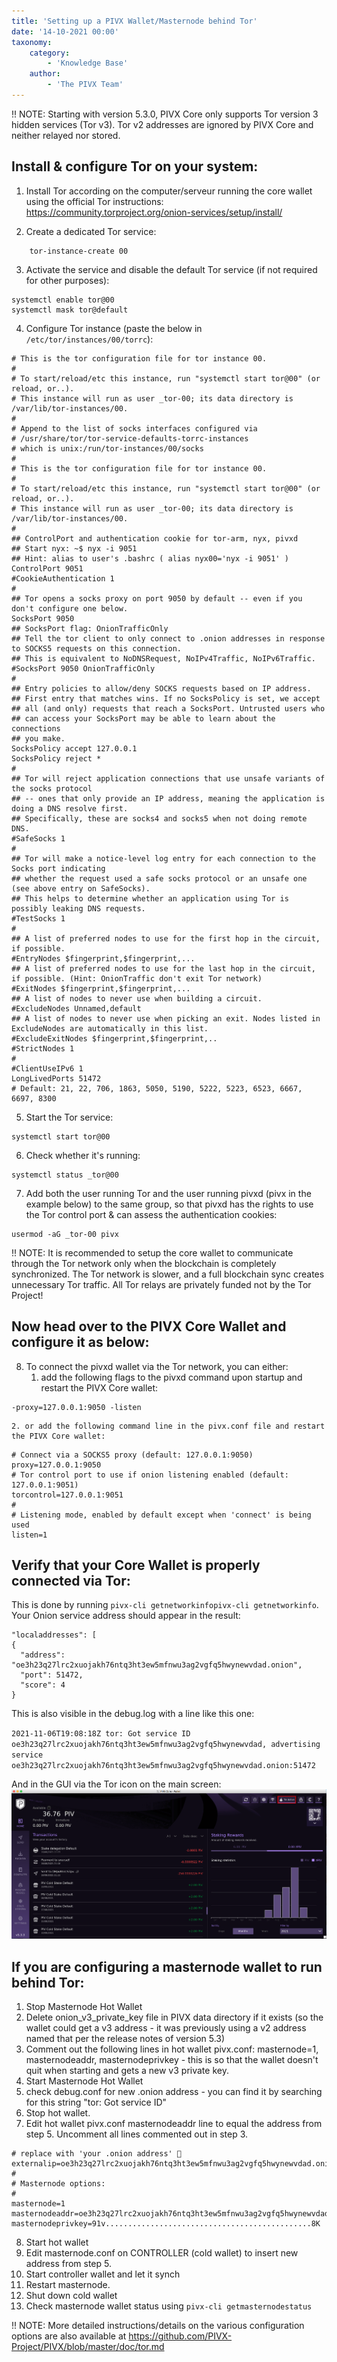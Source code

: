 ```yaml
---
title: 'Setting up a PIVX Wallet/Masternode behind Tor'
date: '14-10-2021 00:00'
taxonomy:
    category:
        - 'Knowledge Base'
    author:
        - 'The PIVX Team'
---
```


!! NOTE: Starting with version 5.3.0, PIVX Core only supports Tor version 3 hidden services (Tor v3). Tor v2 addresses are ignored by PIVX Core and neither relayed nor stored.

## Install & configure Tor on your system:

1. Install Tor according on the computer/serveur running the core wallet using the official Tor instructions: https://community.torproject.org/onion-services/setup/install/

2. Create a dedicated Tor service:
```
	tor-instance-create 00
```
3. Activate the service and disable the default Tor service (if not required for other purposes):
```
systemctl enable tor@00
systemctl mask tor@default
```
4. Configure Tor instance (paste the below in ```/etc/tor/instances/00/torrc```):
```
# This is the tor configuration file for tor instance 00.
#
# To start/reload/etc this instance, run "systemctl start tor@00" (or reload, or..).
# This instance will run as user _tor-00; its data directory is /var/lib/tor-instances/00.
#
# Append to the list of socks interfaces configured via
# /usr/share/tor/tor-service-defaults-torrc-instances
# which is unix:/run/tor-instances/00/socks
#
# This is the tor configuration file for tor instance 00.
#
# To start/reload/etc this instance, run "systemctl start tor@00" (or reload, or..).
# This instance will run as user _tor-00; its data directory is /var/lib/tor-instances/00.
#
## ControlPort and authentication cookie for tor-arm, nyx, pivxd
## Start nyx: ~$ nyx -i 9051
## Hint: alias to user's .bashrc ( alias nyx00='nyx -i 9051' )
ControlPort 9051
#CookieAuthentication 1
#
## Tor opens a socks proxy on port 9050 by default -- even if you don't configure one below.
SocksPort 9050
## SocksPort flag: OnionTrafficOnly
## Tell the tor client to only connect to .onion addresses in response to SOCKS5 requests on this connection.
## This is equivalent to NoDNSRequest, NoIPv4Traffic, NoIPv6Traffic.
#SocksPort 9050 OnionTrafficOnly
#
## Entry policies to allow/deny SOCKS requests based on IP address.
## First entry that matches wins. If no SocksPolicy is set, we accept
## all (and only) requests that reach a SocksPort. Untrusted users who
## can access your SocksPort may be able to learn about the connections
## you make.
SocksPolicy accept 127.0.0.1
SocksPolicy reject *
#
## Tor will reject application connections that use unsafe variants of the socks protocol
## -- ones that only provide an IP address, meaning the application is doing a DNS resolve first.
## Specifically, these are socks4 and socks5 when not doing remote DNS.
#SafeSocks 1
#
## Tor will make a notice-level log entry for each connection to the Socks port indicating
## whether the request used a safe socks protocol or an unsafe one (see above entry on SafeSocks).
## This helps to determine whether an application using Tor is possibly leaking DNS requests.
#TestSocks 1
#
## A list of preferred nodes to use for the first hop in the circuit, if possible.
#EntryNodes $fingerprint,$fingerprint,...
## A list of preferred nodes to use for the last hop in the circuit, if possible. (Hint: OnionTraffic don't exit Tor network)
#ExitNodes $fingerprint,$fingerprint,...
## A list of nodes to never use when building a circuit.
#ExcludeNodes Unnamed,default
## A list of nodes to never use when picking an exit. Nodes listed in ExcludeNodes are automatically in this list.
#ExcludeExitNodes $fingerprint,$fingerprint,..
#StrictNodes 1
#
#ClientUseIPv6 1
LongLivedPorts 51472
# Default: 21, 22, 706, 1863, 5050, 5190, 5222, 5223, 6523, 6667, 6697, 8300 
```
5. Start the Tor service:
```
systemctl start tor@00
```
6. Check whether it's running:
```
systemctl status _tor@00
```

7.  Add both the user running Tor and the user running pivxd (pivx in the example below) to the same group, so that pivxd has the rights to use the Tor control port & can assess the authentication cookies:
```
usermod -aG _tor-00 pivx
```

!! NOTE: It is recommended to setup the core wallet to communicate through the Tor network only when the blockchain is completely synchronized. The Tor network is slower, and a full blockchain sync creates unnecessary Tor traffic. All Tor relays are privately funded not by the Tor Project!

## Now head over to the PIVX Core Wallet and configure it as below:

8. To connect the pivxd wallet via the Tor network, you can either:
	1. add the following flags to the pivxd command upon startup and restart the PIVX Core wallet:
```
-proxy=127.0.0.1:9050 -listen
```
	2. or add the following command line in the pivx.conf file and restart the PIVX Core wallet:
```
# Connect via a SOCKS5 proxy (default: 127.0.0.1:9050)
proxy=127.0.0.1:9050
# Tor control port to use if onion listening enabled (default: 127.0.0.1:9051)
torcontrol=127.0.0.1:9051
#
# Listening mode, enabled by default except when 'connect' is being used
listen=1
```

## Verify that your Core Wallet is properly connected via Tor:

This is done by running `pivx-cli getnetworkinfopivx-cli getnetworkinfo`. Your Onion service address should appear in the result:
```
"localaddresses": [
{
  "address": "oe3h23q27lrc2xuojakh76ntq3ht3ew5mfnwu3ag2vgfq5hwynewvdad.onion",
  "port": 51472,
  "score": 4
}
```

This is also visible in the debug.log with a line like this one:

`2021-11-06T19:08:18Z tor: Got service ID oe3h23q27lrc2xuojakh76ntq3ht3ew5mfnwu3ag2vgfq5hwynewvdad, advertising service oe3h23q27lrc2xuojakh76ntq3ht3ew5mfnwu3ag2vgfq5hwynewvdad.onion:51472`

And in the GUI via the Tor icon on the main screen:
![1.tor_active](1.tor_active.png?classes=center&resize=600)

## If you are configuring a masternode wallet to run behind Tor:

1. Stop Masternode Hot Wallet
2. Delete onion_v3_private_key file in PIVX data directory if it exists (so the wallet could get a v3 address - it was previously using a v2 address named that per the release notes of version 5.3)
3. Comment out the following lines in hot wallet pivx.conf: masternode=1, masternodeaddr, masternodeprivkey - this is so that the wallet doesn't quit when starting and gets a new v3 private key.
4. Start Masternode Hot Wallet
5. check debug.conf for new .onion address - you can find it by searching for this string "tor: Got service ID"
6. Stop hot wallet.
7. Edit hot wallet pivx.conf masternodeaddr line to equal the address from step 5. Uncomment all lines commented out in step 3.
  ```
  # replace with 'your .onion address' 🔻
  externalip=oe3h23q27lrc2xuojakh76ntq3ht3ew5mfnwu3ag2vgfq5hwynewvdad.onion
  #	
  # Masternode options:
  #
  masternode=1
  masternodeaddr=oe3h23q27lrc2xuojakh76ntq3ht3ew5mfnwu3ag2vgfq5hwynewvdad.onion
  masternodeprivkey=91v..............................................8K
  ```
8. Start hot wallet
9. Edit masternode.conf on CONTROLLER (cold wallet) to insert new address from step 5.
10. Start controller wallet and let it synch
11. Restart masternode.
12. Shut down cold wallet
13. Check masternode wallet status using `pivx-cli getmasternodestatus`


!! NOTE: More detailed instructions/details on the various configuration options are also available at https://github.com/PIVX-Project/PIVX/blob/master/doc/tor.md
